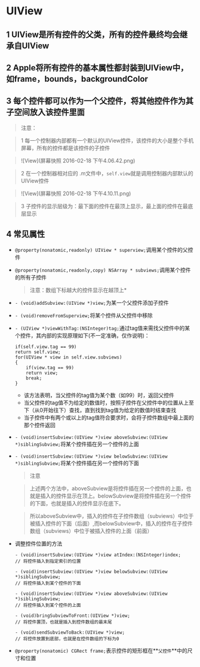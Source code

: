 #  UIView

## 1 UIView是所有控件的父类，所有的控件最终均会继承自UIView

## 2 Apple将所有控件的基本属性都封装到UIView中，如frame，bounds，backgroundColor

## 3 每个控件都可以作为一个父控件，将其他控件作为其子空间放入该控件里面
> 注意：

> 1 每一个控制器内部都有一个默认的UIView控件，该控件的大小是整个手机屏幕，所有的控件都是该控件的子控件

>![View](屏幕快照 2016-02-18 下午4.06.42.png)

> 2 在一个控制器相对应的 .m文件中，```self.view```就是调用控制器内部默认的UIView控件

>![View](屏幕快照 2016-02-18 下午4.10.11.png)

> 3 子控件的显示层级为：最下面的控件在最顶上显示，最上面的控件在最底层显示

## 4 常见属性
- ```@property(nonatomic,readonly) UIView * superview;```调用某个控件的父控件

- ```@property(nonatomic,readonly,copy) NSArray * subviews;```调用某个控件的所有子控件
    > 注意：数组下标越大的控件显示在越顶上*

- ```- (void)addSubview:(UIView *)view;```为某一个父控件添加子控件

- ```- (void)removeFromSuperview;```将某个控件从父控件中移除

- ```- (UIView *)viewWithTag:(NSInteger)tag;```通过tag值来需找父控件中的某个控件，其内部的实现原理如下(不一定准确，仅作说明)：
    ```objc
    if(self.view.tag == 99) 
    return self.view;
    for(UIView * view in self.view.subviews)
    {
        if(view.tag == 99)
        return view;
        break;
    }
    ```
    - 该方法表明，当父控件的tag值为某个数（如99）时，返回父控件
    - 当父控件的tag值不为给定的数值时，按照子控件在父控件中的位置从上至下（从0开始往下）查找，直到找到tag值为给定的数值时结束查找
    - 当子控件中有两个或以上的tag值符合要求时，会将子控件数组中最上面的那个控件返回 
    

- ```- (void)insertSubview:(UIView *)view aboveSubview:(UIView *)siblingSubview;```将某个控件插在另一个控件的上面

- ```- (void)insertSubview:(UIView *)view belowSubview:(UIView *)siblingSubview;```将某个控件插在另一个控件的下面
    > 注意

    > 上述两个方法中，aboveSubview是将控件插在另一个控件的上面，也就是插入的控件显示在顶上。belowSubview是将控件插在另一个控件的下面，也就是插入的控件显示在底下。
    
    > 所以aboveSubview中，插入的控件在子控件数组（subviews）中位于被插入控件的下面（后面）,而belowSubview中，插入的控件在子控件数组（subviews）中位于被插入控件的上面（前面）
    
- 调整控件位置的方法
    ```objc
    - (void)insertSubview:(UIView *)view atIndex:(NSInteger)index;
    // 将控件插入到指定索引的位置
    
    - (void)insertSubview:(UIView *)view belowSubview:(UIView *)siblingSubview;
    // 将控件插入到某个控件的下面
    
    - (void)insertSubview:(UIView *)view aboveSubview:(UIView *)siblingSubview;
    // 将控件插入到某个控件的上面
    
    - (void)bringSubviewToFront:(UIView *)view;
    // 将控件置顶，也就是插入到控件数组的最末尾
    
    - (void)sendSubviewToBack:(UIView *)view;
    // 将控件放置到底部，也就是在控件数组的下标为0 
    ```

- ```@property(nonatomic) CGRect frame;```表示控件的矩形框在**`父控件`**中的尺寸和位置